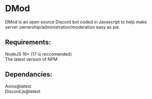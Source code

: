 # DMod

DMod is an open source Discord bot coded in Javascript to help make server ownership/administration/moderation easy as pie.

## Requirements:
NodeJS 16+ (17 is reccomended)<br>
The latest version of NPM 

## Dependancies:
Axios@latest<br>
Discord.js@latest
